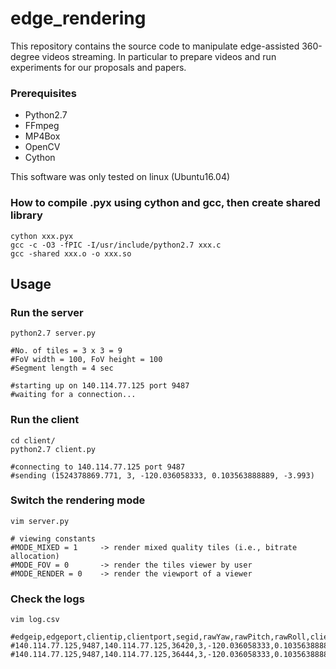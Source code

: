# edge_rendering
This repository contains the source code to manipulate edge-assisted 360-degree videos streaming. 
In particular to prepare videos and run experiments for our proposals and papers. 


### Prerequisites
- Python2.7
- FFmpeg
- MP4Box
- OpenCV
- Cython

This software was only tested on linux (Ubuntu16.04)


### How to compile .pyx using cython and gcc, then create shared library
```
cython xxx.pyx
gcc -c -O3 -fPIC -I/usr/include/python2.7 xxx.c
gcc -shared xxx.o -o xxx.so
```

## Usage
### Run the server
```
python2.7 server.py

#No. of tiles = 3 x 3 = 9
#FoV width = 100, FoV height = 100
#Segment length = 4 sec

#starting up on 140.114.77.125 port 9487
#waiting for a connection...
```

### Run the client
```
cd client/
python2.7 client.py

#connecting to 140.114.77.125 port 9487
#sending (1524378869.771, 3, -120.036058333, 0.103563888889, -3.993)
```

### Switch the rendering mode
```
vim server.py

# viewing constants
#MODE_MIXED = 1     -> render mixed quality tiles (i.e., bitrate allocation)
#MODE_FOV = 0       -> render the tiles viewer by user
#MODE_RENDER = 0    -> render the viewport of a viewer
```

### Check the logs
```
vim log.csv

#edgeip,edgeport,clientip,clientport,segid,rawYaw,rawPitch,rawRoll,clienreqts,edgereqts,edgerecvts,clientrecvts
#140.114.77.125,9487,140.114.77.125,36420,3,-120.036058333,0.103563888889,-3.993,1524380472.727,1524380478.625,1524380478.931,1524380479.038
#140.114.77.125,9487,140.114.77.125,36444,3,-120.036058333,0.103563888889,-3.993,1524380480.324,1524380486.213,1524380486.519,1524380486.635
```
